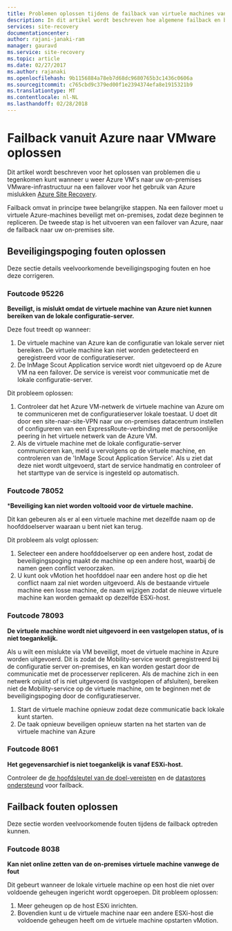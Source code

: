```yaml
---
title: Problemen oplossen tijdens de failback van virtuele machines van Azure naar lokale VMware met Azure Site Recovery | Microsoft Docs
description: In dit artikel wordt beschreven hoe algemene failback en beveiligingspoging fouten oplossen tijdens de failback naar VMware van Azure met behulp van Azure Site Recovery.
services: site-recovery
documentationcenter: 
author: rajani-janaki-ram
manager: gauravd
ms.service: site-recovery
ms.topic: article
ms.date: 02/27/2017
ms.author: rajanaki
ms.openlocfilehash: 9b1156884a78eb7d68dc9680765b3c1436c0606a
ms.sourcegitcommit: c765cbd9c379ed00f1e2394374efa8e1915321b9
ms.translationtype: MT
ms.contentlocale: nl-NL
ms.lasthandoff: 02/28/2018
---
```

# <a name="troubleshoot-failback-from-azure-to-vmware"></a>Failback vanuit Azure naar VMware oplossen

Dit artikel wordt beschreven voor het oplossen van problemen die u tegenkomen kunt wanneer u weer Azure VM's naar uw on-premises VMware-infrastructuur na een failover voor het gebruik van Azure mislukken [Azure Site Recovery](site-recovery-overview.md).

Failback omvat in principe twee belangrijke stappen. Na een failover moet u virtuele Azure-machines beveiligt met on-premises, zodat deze beginnen te repliceren. De tweede stap is het uitvoeren van een failover van Azure, naar de failback naar uw on-premises site. 

## <a name="troubleshoot-reprotection-errors"></a>Beveiligingspoging fouten oplossen

Deze sectie details veelvoorkomende beveiligingspoging fouten en hoe deze corrigeren.

### <a name="error-code-95226"></a>Foutcode 95226

**Beveiligt, is mislukt omdat de virtuele machine van Azure niet kunnen bereiken van de lokale configuratie-server.**

Deze fout treedt op wanneer:

1. De virtuele machine van Azure kan de configuratie van lokale server niet bereiken. De virtuele machine kan niet worden gedetecteerd en geregistreerd voor de configuratieserver. 
2. De InMage Scout Application service wordt niet uitgevoerd op de Azure VM na een failover. De service is vereist voor communicatie met de lokale configuratie-server.

Dit probleem oplossen:

1. Controleer dat het Azure VM-netwerk de virtuele machine van Azure om te communiceren met de configuratieserver lokale toestaat. U doet dit door een site-naar-site-VPN naar uw on-premises datacentrum instellen of configureren van een ExpressRoute-verbinding met de persoonlijke peering in het virtuele netwerk van de Azure VM. 
2. Als de virtuele machine met de lokale configuratie-server communiceren kan, meld u vervolgens op de virtuele machine, en controleren van de 'InMage Scout Application Service'. Als u ziet dat deze niet wordt uitgevoerd, start de service handmatig en controleer of het starttype van de service is ingesteld op automatisch.

### <a name="error-code-78052"></a>Foutcode 78052

***Beveiliging kan niet worden voltooid voor de virtuele machine.**

Dit kan gebeuren als er al een virtuele machine met dezelfde naam op de hoofddoelserver waaraan u bent niet kan terug.

Dit probleem als volgt oplossen:
1. Selecteer een andere hoofddoelserver op een andere host, zodat de beveiligingspoging maakt de machine op een andere host, waarbij de namen geen conflict veroorzaken. 
2. U kunt ook vMotion het hoofddoel naar een andere host op die het conflict naam zal niet worden uitgevoerd. Als de bestaande virtuele machine een losse machine, de naam wijzigen zodat de nieuwe virtuele machine kan worden gemaakt op dezelfde ESXi-host.

### <a name="error-code-78093"></a>Foutcode 78093

**De virtuele machine wordt niet uitgevoerd in een vastgelopen status, of is niet toegankelijk.**

Als u wilt een mislukte via VM beveiligt, moet de virtuele machine in Azure worden uitgevoerd. Dit is zodat de Mobility-service wordt geregistreerd bij de configuratie server on-premises, en kan worden gestart door de communicatie met de processerver repliceren. Als de machine zich in een netwerk onjuist of is niet uitgevoerd (is vastgelopen of afsluiten), bereiken niet de Mobility-service op de virtuele machine, om te beginnen met de beveiligingspoging door de configuratieserver. 

1. Start de virtuele machine opnieuw zodat deze communicatie back lokale kunt starten.
2. De taak opnieuw beveiligen opnieuw starten na het starten van de virtuele machine van Azure

### <a name="error-code-8061"></a>Foutcode 8061

**Het gegevensarchief is niet toegankelijk is vanaf ESXi-host.**

Controleer de [de hoofdsleutel van de doel-vereisten](site-recovery-how-to-reprotect.md#common-things-to-check-after-completing-installation-of-the-master-target-server) en de [datastores ondersteund](site-recovery-how-to-reprotect.md#what-datastore-types-are-supported-on-the-on-premises-esxi-host-during-failback) voor failback.


## <a name="troubleshoot-failback-errors"></a>Failback fouten oplossen

Deze sectie worden veelvoorkomende fouten tijdens de failback optreden kunnen.

### <a name="error-code-8038"></a>Foutcode 8038

**Kan niet online zetten van de on-premises virtuele machine vanwege de fout**

Dit gebeurt wanneer de lokale virtuele machine op een host die niet over voldoende geheugen ingericht wordt opgeroepen. Dit probleem oplossen:

1. Meer geheugen op de host ESXi inrichten.
2. Bovendien kunt u de virtuele machine naar een andere ESXi-host die voldoende geheugen heeft om de virtuele machine opstarten vMotion.
